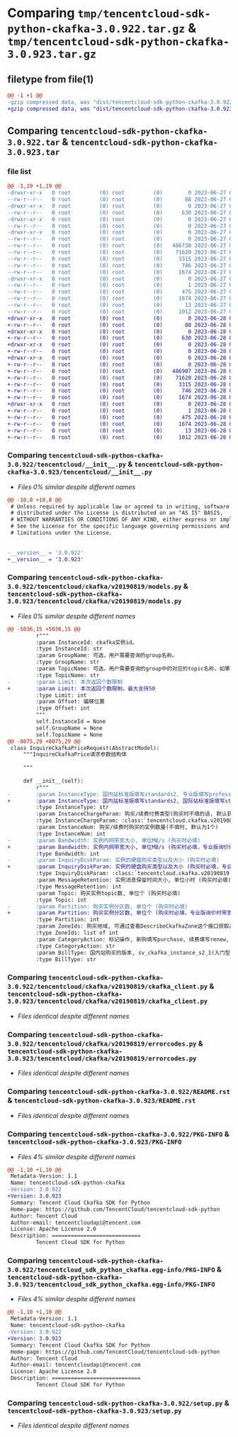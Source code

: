 # Comparing `tmp/tencentcloud-sdk-python-ckafka-3.0.922.tar.gz` & `tmp/tencentcloud-sdk-python-ckafka-3.0.923.tar.gz`

## filetype from file(1)

```diff
@@ -1 +1 @@
-gzip compressed data, was "dist/tencentcloud-sdk-python-ckafka-3.0.922.tar", last modified: Tue Jun 27 00:20:38 2023, max compression
+gzip compressed data, was "dist/tencentcloud-sdk-python-ckafka-3.0.923.tar", last modified: Wed Jun 28 00:22:49 2023, max compression
```

## Comparing `tencentcloud-sdk-python-ckafka-3.0.922.tar` & `tencentcloud-sdk-python-ckafka-3.0.923.tar`

### file list

```diff
@@ -1,19 +1,19 @@
-drwxr-xr-x   0 root         (0) root         (0)        0 2023-06-27 00:20:38.000000 tencentcloud-sdk-python-ckafka-3.0.922/
--rw-r--r--   0 root         (0) root         (0)       88 2023-06-27 00:20:38.000000 tencentcloud-sdk-python-ckafka-3.0.922/setup.cfg
-drwxr-xr-x   0 root         (0) root         (0)        0 2023-06-27 00:20:38.000000 tencentcloud-sdk-python-ckafka-3.0.922/tencentcloud/
--rw-r--r--   0 root         (0) root         (0)      630 2023-06-27 00:20:38.000000 tencentcloud-sdk-python-ckafka-3.0.922/tencentcloud/__init__.py
-drwxr-xr-x   0 root         (0) root         (0)        0 2023-06-27 00:20:38.000000 tencentcloud-sdk-python-ckafka-3.0.922/tencentcloud/ckafka/
--rw-r--r--   0 root         (0) root         (0)        0 2023-06-27 00:20:38.000000 tencentcloud-sdk-python-ckafka-3.0.922/tencentcloud/ckafka/__init__.py
-drwxr-xr-x   0 root         (0) root         (0)        0 2023-06-27 00:20:38.000000 tencentcloud-sdk-python-ckafka-3.0.922/tencentcloud/ckafka/v20190819/
--rw-r--r--   0 root         (0) root         (0)        0 2023-06-27 00:20:38.000000 tencentcloud-sdk-python-ckafka-3.0.922/tencentcloud/ckafka/v20190819/__init__.py
--rw-r--r--   0 root         (0) root         (0)   486738 2023-06-27 00:20:38.000000 tencentcloud-sdk-python-ckafka-3.0.922/tencentcloud/ckafka/v20190819/models.py
--rw-r--r--   0 root         (0) root         (0)    71620 2023-06-27 00:20:38.000000 tencentcloud-sdk-python-ckafka-3.0.922/tencentcloud/ckafka/v20190819/ckafka_client.py
--rw-r--r--   0 root         (0) root         (0)     3315 2023-06-27 00:20:38.000000 tencentcloud-sdk-python-ckafka-3.0.922/tencentcloud/ckafka/v20190819/errorcodes.py
--rw-r--r--   0 root         (0) root         (0)      746 2023-06-27 00:20:38.000000 tencentcloud-sdk-python-ckafka-3.0.922/README.rst
--rw-r--r--   0 root         (0) root         (0)     1674 2023-06-27 00:20:38.000000 tencentcloud-sdk-python-ckafka-3.0.922/PKG-INFO
-drwxr-xr-x   0 root         (0) root         (0)        0 2023-06-27 00:20:38.000000 tencentcloud-sdk-python-ckafka-3.0.922/tencentcloud_sdk_python_ckafka.egg-info/
--rw-r--r--   0 root         (0) root         (0)        1 2023-06-27 00:20:38.000000 tencentcloud-sdk-python-ckafka-3.0.922/tencentcloud_sdk_python_ckafka.egg-info/dependency_links.txt
--rw-r--r--   0 root         (0) root         (0)      475 2023-06-27 00:20:38.000000 tencentcloud-sdk-python-ckafka-3.0.922/tencentcloud_sdk_python_ckafka.egg-info/SOURCES.txt
--rw-r--r--   0 root         (0) root         (0)     1674 2023-06-27 00:20:38.000000 tencentcloud-sdk-python-ckafka-3.0.922/tencentcloud_sdk_python_ckafka.egg-info/PKG-INFO
--rw-r--r--   0 root         (0) root         (0)       13 2023-06-27 00:20:38.000000 tencentcloud-sdk-python-ckafka-3.0.922/tencentcloud_sdk_python_ckafka.egg-info/top_level.txt
--rw-r--r--   0 root         (0) root         (0)     1012 2023-06-27 00:20:38.000000 tencentcloud-sdk-python-ckafka-3.0.922/setup.py
+drwxr-xr-x   0 root         (0) root         (0)        0 2023-06-28 00:22:49.000000 tencentcloud-sdk-python-ckafka-3.0.923/
+-rw-r--r--   0 root         (0) root         (0)       88 2023-06-28 00:22:49.000000 tencentcloud-sdk-python-ckafka-3.0.923/setup.cfg
+drwxr-xr-x   0 root         (0) root         (0)        0 2023-06-28 00:22:49.000000 tencentcloud-sdk-python-ckafka-3.0.923/tencentcloud/
+-rw-r--r--   0 root         (0) root         (0)      630 2023-06-28 00:22:49.000000 tencentcloud-sdk-python-ckafka-3.0.923/tencentcloud/__init__.py
+drwxr-xr-x   0 root         (0) root         (0)        0 2023-06-28 00:22:49.000000 tencentcloud-sdk-python-ckafka-3.0.923/tencentcloud/ckafka/
+-rw-r--r--   0 root         (0) root         (0)        0 2023-06-28 00:22:49.000000 tencentcloud-sdk-python-ckafka-3.0.923/tencentcloud/ckafka/__init__.py
+drwxr-xr-x   0 root         (0) root         (0)        0 2023-06-28 00:22:49.000000 tencentcloud-sdk-python-ckafka-3.0.923/tencentcloud/ckafka/v20190819/
+-rw-r--r--   0 root         (0) root         (0)        0 2023-06-28 00:22:49.000000 tencentcloud-sdk-python-ckafka-3.0.923/tencentcloud/ckafka/v20190819/__init__.py
+-rw-r--r--   0 root         (0) root         (0)   486907 2023-06-28 00:22:49.000000 tencentcloud-sdk-python-ckafka-3.0.923/tencentcloud/ckafka/v20190819/models.py
+-rw-r--r--   0 root         (0) root         (0)    71620 2023-06-28 00:22:49.000000 tencentcloud-sdk-python-ckafka-3.0.923/tencentcloud/ckafka/v20190819/ckafka_client.py
+-rw-r--r--   0 root         (0) root         (0)     3315 2023-06-28 00:22:49.000000 tencentcloud-sdk-python-ckafka-3.0.923/tencentcloud/ckafka/v20190819/errorcodes.py
+-rw-r--r--   0 root         (0) root         (0)      746 2023-06-28 00:22:49.000000 tencentcloud-sdk-python-ckafka-3.0.923/README.rst
+-rw-r--r--   0 root         (0) root         (0)     1674 2023-06-28 00:22:49.000000 tencentcloud-sdk-python-ckafka-3.0.923/PKG-INFO
+drwxr-xr-x   0 root         (0) root         (0)        0 2023-06-28 00:22:49.000000 tencentcloud-sdk-python-ckafka-3.0.923/tencentcloud_sdk_python_ckafka.egg-info/
+-rw-r--r--   0 root         (0) root         (0)        1 2023-06-28 00:22:49.000000 tencentcloud-sdk-python-ckafka-3.0.923/tencentcloud_sdk_python_ckafka.egg-info/dependency_links.txt
+-rw-r--r--   0 root         (0) root         (0)      475 2023-06-28 00:22:49.000000 tencentcloud-sdk-python-ckafka-3.0.923/tencentcloud_sdk_python_ckafka.egg-info/SOURCES.txt
+-rw-r--r--   0 root         (0) root         (0)     1674 2023-06-28 00:22:49.000000 tencentcloud-sdk-python-ckafka-3.0.923/tencentcloud_sdk_python_ckafka.egg-info/PKG-INFO
+-rw-r--r--   0 root         (0) root         (0)       13 2023-06-28 00:22:49.000000 tencentcloud-sdk-python-ckafka-3.0.923/tencentcloud_sdk_python_ckafka.egg-info/top_level.txt
+-rw-r--r--   0 root         (0) root         (0)     1012 2023-06-28 00:22:49.000000 tencentcloud-sdk-python-ckafka-3.0.923/setup.py
```

### Comparing `tencentcloud-sdk-python-ckafka-3.0.922/tencentcloud/__init__.py` & `tencentcloud-sdk-python-ckafka-3.0.923/tencentcloud/__init__.py`

 * *Files 0% similar despite different names*

```diff
@@ -10,8 +10,8 @@
 # Unless required by applicable law or agreed to in writing, software
 # distributed under the License is distributed on an "AS IS" BASIS,
 # WITHOUT WARRANTIES OR CONDITIONS OF ANY KIND, either express or implied.
 # See the License for the specific language governing permissions and
 # limitations under the License.
 
 
-__version__ = '3.0.922'
+__version__ = '3.0.923'
```

### Comparing `tencentcloud-sdk-python-ckafka-3.0.922/tencentcloud/ckafka/v20190819/models.py` & `tencentcloud-sdk-python-ckafka-3.0.923/tencentcloud/ckafka/v20190819/models.py`

 * *Files 0% similar despite different names*

```diff
@@ -5036,15 +5036,15 @@
         r"""
         :param InstanceId: ckafka实例id。
         :type InstanceId: str
         :param GroupName: 可选，用户需要查询的group名称。
         :type GroupName: str
         :param TopicName: 可选，用户需要查询的group中的对应的topic名称，如果指定了该参数，而group又未指定则忽略该参数。
         :type TopicName: str
-        :param Limit: 本次返回个数限制
+        :param Limit: 本次返回个数限制，最大支持50
         :type Limit: int
         :param Offset: 偏移位置
         :type Offset: int
         """
         self.InstanceId = None
         self.GroupName = None
         self.TopicName = None
@@ -8075,29 +8075,29 @@
 class InquireCkafkaPriceRequest(AbstractModel):
     """InquireCkafkaPrice请求参数结构体
 
     """
 
     def __init__(self):
         r"""
-        :param InstanceType: 国内站标准版填写standards2, 专业版填写profession
+        :param InstanceType: 国内站标准版填写standards2, 国际站标准版填写standard，专业版填写profession
         :type InstanceType: str
         :param InstanceChargeParam: 购买/续费付费类型(购买时不填的话, 默认获取购买包年包月一个月的费用)
         :type InstanceChargeParam: :class:`tencentcloud.ckafka.v20190819.models.InstanceChargeParam`
         :param InstanceNum: 购买/续费时购买的实例数量(不填时, 默认为1个)
         :type InstanceNum: int
-        :param Bandwidth: 实例内网带宽大小, 单位MB/s (购买时必填)
+        :param Bandwidth: 实例内网带宽大小, 单位MB/s (购买时必填，专业版询价时带宽信息必填)
         :type Bandwidth: int
-        :param InquiryDiskParam: 实例的硬盘购买类型以及大小 (购买时必填)
+        :param InquiryDiskParam: 实例的硬盘购买类型以及大小 (购买时必填，专业版询价时磁盘信息必填)
         :type InquiryDiskParam: :class:`tencentcloud.ckafka.v20190819.models.InquiryDiskParam`
         :param MessageRetention: 实例消息保留时间大小, 单位小时 (购买时必填)
         :type MessageRetention: int
         :param Topic: 购买实例topic数, 单位个 (购买时必填)
         :type Topic: int
-        :param Partition: 购买实例分区数, 单位个 (购买时必填)
+        :param Partition: 购买实例分区数, 单位个 (购买时必填，专业版询价时带宽信息必填)
         :type Partition: int
         :param ZoneIds: 购买地域, 可通过查看DescribeCkafkaZone这个接口获取ZoneId
         :type ZoneIds: list of int
         :param CategoryAction: 标记操作, 新购填写purchase, 续费填写renew, (不填时, 默认为purchase)
         :type CategoryAction: str
         :param BillType: 国内站购买的版本, sv_ckafka_instance_s2_1(入门型), sv_ckafka_instance_s2_2(标准版), sv_ckafka_instance_s2_3(进阶型), 如果instanceType为standards2, 但该参数为空, 则默认值为sv_ckafka_instance_s2_1
         :type BillType: str
```

### Comparing `tencentcloud-sdk-python-ckafka-3.0.922/tencentcloud/ckafka/v20190819/ckafka_client.py` & `tencentcloud-sdk-python-ckafka-3.0.923/tencentcloud/ckafka/v20190819/ckafka_client.py`

 * *Files identical despite different names*

### Comparing `tencentcloud-sdk-python-ckafka-3.0.922/tencentcloud/ckafka/v20190819/errorcodes.py` & `tencentcloud-sdk-python-ckafka-3.0.923/tencentcloud/ckafka/v20190819/errorcodes.py`

 * *Files identical despite different names*

### Comparing `tencentcloud-sdk-python-ckafka-3.0.922/README.rst` & `tencentcloud-sdk-python-ckafka-3.0.923/README.rst`

 * *Files identical despite different names*

### Comparing `tencentcloud-sdk-python-ckafka-3.0.922/PKG-INFO` & `tencentcloud-sdk-python-ckafka-3.0.923/PKG-INFO`

 * *Files 4% similar despite different names*

```diff
@@ -1,10 +1,10 @@
 Metadata-Version: 1.1
 Name: tencentcloud-sdk-python-ckafka
-Version: 3.0.922
+Version: 3.0.923
 Summary: Tencent Cloud Ckafka SDK for Python
 Home-page: https://github.com/TencentCloud/tencentcloud-sdk-python
 Author: Tencent Cloud
 Author-email: tencentcloudapi@tencent.com
 License: Apache License 2.0
 Description: ============================
         Tencent Cloud SDK for Python
```

### Comparing `tencentcloud-sdk-python-ckafka-3.0.922/tencentcloud_sdk_python_ckafka.egg-info/PKG-INFO` & `tencentcloud-sdk-python-ckafka-3.0.923/tencentcloud_sdk_python_ckafka.egg-info/PKG-INFO`

 * *Files 4% similar despite different names*

```diff
@@ -1,10 +1,10 @@
 Metadata-Version: 1.1
 Name: tencentcloud-sdk-python-ckafka
-Version: 3.0.922
+Version: 3.0.923
 Summary: Tencent Cloud Ckafka SDK for Python
 Home-page: https://github.com/TencentCloud/tencentcloud-sdk-python
 Author: Tencent Cloud
 Author-email: tencentcloudapi@tencent.com
 License: Apache License 2.0
 Description: ============================
         Tencent Cloud SDK for Python
```

### Comparing `tencentcloud-sdk-python-ckafka-3.0.922/setup.py` & `tencentcloud-sdk-python-ckafka-3.0.923/setup.py`

 * *Files identical despite different names*

